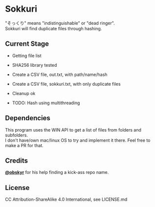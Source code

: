 # Sokkuri
"そっくり" means "indistinguishable" or "dead ringer".  
Sokkuri will find duplicate files through hashing.

## Current Stage
- Getting file list
- SHA256 library tested
- Create a CSV file, out.txt, with path/name/hash
- Create a CSV file, sokkuri.txt, with only duplicate files
- Cleanup ok  
  
- TODO: Hash using multithreading

## Dependencies
This program uses the WIN API to get a list of files from folders and subfolders.  
I don't have/own mac/linux OS to try and implement it there. Feel free to make a PR for that.  

## Credits
<a href="https://twitter.com/obskyr/">**@obskyr**</a> for his help finding a kick-ass repo name.  

## License
CC Attribution-ShareAlike 4.0 International, see LICENSE.md
